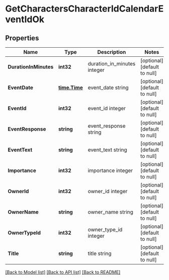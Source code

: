 # GetCharactersCharacterIdCalendarEventIdOk

## Properties
Name | Type | Description | Notes
------------ | ------------- | ------------- | -------------
**DurationInMinutes** | **int32** | duration_in_minutes integer | [optional] [default to null]
**EventDate** | [**time.Time**](time.Time.md) | event_date string | [optional] [default to null]
**EventId** | **int32** | event_id integer | [optional] [default to null]
**EventResponse** | **string** | event_response string | [optional] [default to null]
**EventText** | **string** | event_text string | [optional] [default to null]
**Importance** | **int32** | importance integer | [optional] [default to null]
**OwnerId** | **int32** | owner_id integer | [optional] [default to null]
**OwnerName** | **string** | owner_name string | [optional] [default to null]
**OwnerTypeId** | **int32** | owner_type_id integer | [optional] [default to null]
**Title** | **string** | title string | [optional] [default to null]

[[Back to Model list]](../README.md#documentation-for-models) [[Back to API list]](../README.md#documentation-for-api-endpoints) [[Back to README]](../README.md)


